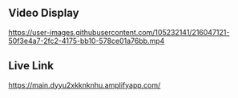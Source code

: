 ## Video Display
https://user-images.githubusercontent.com/105232141/216047121-50f3e4a7-2fc2-4175-bb10-578ce01a76bb.mp4


## Live Link
https://main.dyyu2xkknknhu.amplifyapp.com/
